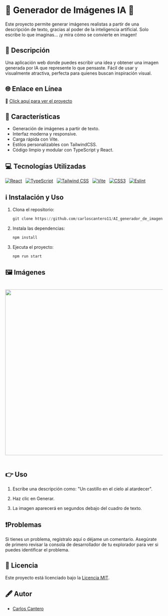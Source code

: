 # 📌 Generador de Imágenes IA 🎨

Este proyecto permite generar imágenes realistas a partir de una descripción de texto, gracias al poder de la inteligencia artificial. Solo escribe lo que imaginas... ¡y mira cómo se convierte en imagen!

## 📜 Descripción
Una aplicación web donde puedes escribir una idea y obtener una imagen generada por IA que represente lo que pensaste. Fácil de usar y visualmente atractiva, perfecta para quienes buscan inspiración visual.

## 🌐 Enlace en Línea

🔗 [Click aquí para ver el proyecto](ai-generador-de-imagenes.vercel.app)

## 🎯 Características

- Generación de imágenes a partir de texto.
- Interfaz moderna y responsive.
- Carga rápida con Vite.
- Estilos personalizables con TailwindCSS.
- Código limpio y modular con TypeScript y React.

## 💻 Tecnologías Utilizadas
<div>

[![React](https://img.shields.io/badge/React-61DAFB.svg?style=for-the-badge&logo=React&logoColor=black)](https://reactjs.org/) &nbsp;
[![TypeScript](https://img.shields.io/badge/TypeScript-3178C6?logo=typescript&logoColor=fff&style=for-the-badge)](https://www.typescriptlang.org/) &nbsp;
[![Tailwind CSS](https://img.shields.io/badge/Tailwind%20CSS-06B6D4.svg?style=for-the-badge&logo=Tailwind-CSS&logoColor=white)](https://tailwindcss.com/) &nbsp;
[![Vite](https://img.shields.io/badge/Vite-646CFF.svg?style=for-the-badge&logo=Vite&logoColor=white)](https://vitejs.dev/) &nbsp;
[![CSS3](https://img.shields.io/badge/CSS3-1572B6?logo=css3&logoColor=fff&style=for-the-badge)](https://developer.mozilla.org/en-US/docs/Web/CSS) &nbsp;
[![Eslint](https://img.shields.io/badge/ESLint-4B32C3.svg?style=for-the-badge&logo=ESLint&logoColor=white)](https://eslint.org/) &nbsp;

</div>

## ℹ️ Instalación y Uso

1. Clona el repositorio:
    ``` py
    git clone https://github.com/carloscantero11/AI_generador_de_imagenes.git
    ```
  
2. Instala las dependencias:
    ``` js
    npm install
    ```

3. Ejecuta el proyecto:
    ``` bash
    npm run start
    ```

## 🖼️ Imágenes
<br/>

<div align="center">
<img src="https://github.com/user-attachments/assets/5e7e42bf-635c-4bdc-8945-168b9427de76" height="530"/> 
</div>

<br/>

## 👉 Uso

1. Escribe una descripción como: "Un castillo en el cielo al atardecer".

2. Haz clic en Generar.

3. La imagen aparecerá en segundos debajo del cuadro de texto.

## ❗Problemas
Si tienes un problema, regístralo aquí o déjame un comentario. Asegúrate de primero revisar la consola de desarrollador de tu explorador para ver si puedes identificar el problema.

## 📝 Licencia

Este proyecto está licenciado bajo la [Licencia MIT](LICENSE).

## 🖋️ Autor

- [Carlos Cantero](https://github.com/carloscantero11)

